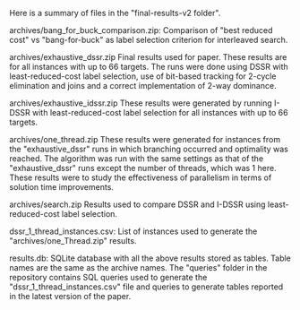 Here is a summary of files in the "final-results-v2 folder".

archives/bang_for_buck_comparison.zip:
    Comparison of "best reduced cost" vs "bang-for-buck" as label selection criterion for interleaved search.

archives/exhaustive_dssr.zip
    Final results used for paper. These results are for all instances with up to 66 targets. The runs were done using
    DSSR with least-reduced-cost label selection, use of bit-based tracking for 2-cycle elimination
    and joins and a correct implementation of 2-way dominance.

archives/exhaustive_idssr.zip
    These results were generated by running I-DSSR with least-reduced-cost label selection for all instances with up to
    66 targets.

archives/one_thread.zip
    These results were generated for instances from the "exhaustive_dssr" runs in which branching occurred and
    optimality was reached. The algorithm was run with the same settings as that of the "exhaustive_dssr" runs except
    the number of threads, which was 1 here. These results were to study the effectiveness of parallelism in terms of
    solution time improvements.

archives/search.zip
    Results used to compare DSSR and I-DSSR using least-reduced-cost label selection.

dssr_1_thread_instances.csv:
    List of instances used to generate the "archives/one_Thread.zip" results.

results.db:
    SQLite database with all the above results stored as tables. Table names are the same as the archive names.
    The "queries" folder in the repository contains SQL queries used to generate the "dssr_1_thread_instances.csv"
    file and queries to generate tables reported in the latest version of the paper.
